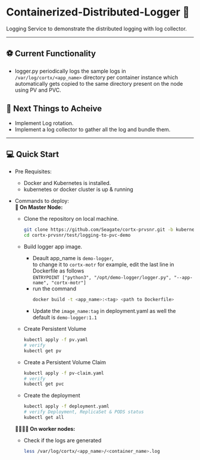 # Containerized-Distributed-Logger 📝

Logging Service to demonstrate the distributed logging with log collector.
***

## ⚽ Current Functionality

  - logger.py periodically logs the sample logs in `/var/log/cortx/<app_name>` directory
    per container instance which automatically gets copied to the same
    directory present on the node using PV and PVC.

## 🥅 Next Things to Acheive

  - Implement Log rotation.
  - Implement a log collector to gather all the log and bundle them.

***

## 💻 Quick Start

  - Pre Requisites:
    - Docker and Kubernetes is installed.
    - kubernetes or docker cluster is up & running

  - Commands to deploy:\
    **🤵 On Master Node:**
      - Clone the repository on local machine.

        ```bash
        git clone https://github.com/Seagate/cortx-prvsnr.git -b kubernetes
        cd cortx-prvsnr/test/logging-to-pvc-demo
        ```

      - Build logger app image.
        - Deault app_name is `demo-logger`,\
          to change it to `cortx-motr` for example, edit the last line in Dockerfile as follows\
          `ENTRYPOINT ["python3", "/opt/demo-logger/logger.py", "--app-name", "cortx-motr"]`
        - run the command
          ```bash
          docker build -t <app_name>:<tag> <path to Dockerfile>
          ```
        - Update the `image_name:tag` in deployment.yaml as well the default is `demo-logger:1.1`

      - Create Persistent Volume

        ```bash
        kubectl apply -f pv.yaml
        # verify
        kubectl get pv
        ```

      - Create a Persistent Volume Claim

        ```bash
        kubectl apply -f pv-claim.yaml
        # verify
        kubectl get pvc
        ```

      - Create the deployment
        ```bash
        kubectl apply -f deployment.yaml
        # verify Deployment, ReplicaSet & PODS status
        kubectl get all 
        ```

    **👨‍👨‍👦‍👦 On worker nodes:**
      - Check if the logs are generated

        ```bash
        less /var/log/cortx/<app_name>/<container_name>.log
        ```
